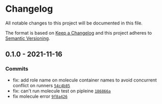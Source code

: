 # Changelog

All notable changes to this project will be documented in this file.

The format is based on [Keep a Changelog](https://keepachangelog.com/en/1.0.0/)
and this project adheres to [Semantic Versioning](https://semver.org/spec/v2.0.0.html).

## 0.1.0 - 2021-11-16

### Commits

- fix: add role name on molecule container names to avoid concurrent conflict on runners [`54c4b85`](https://github.com/lotusnoir/ansible-apps_freeipa_client/commit/54c4b85e081b05381c3373a579b0650c00e31b5d)
- fix: can't run molecule test on pipleine [`186866a`](https://github.com/lotusnoir/ansible-apps_freeipa_client/commit/186866aea39ef4018f108478273837e0a7dd9e71)
- fix molecule error [`9f8a426`](https://github.com/lotusnoir/ansible-apps_freeipa_client/commit/9f8a4266d11ea58fa98726cde871f7c448f17032)
